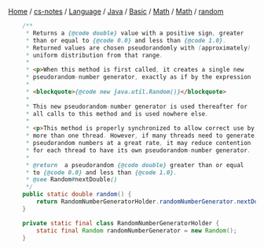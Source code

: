 [Home](https://mengxianbin.github.io) /
[cs-notes](https://mengxianbin.github.io/cs-notes/site) /
[Language](https://mengxianbin.github.io/cs-notes/site/Language) /
[Java](https://mengxianbin.github.io/cs-notes/site/Language/Java) /
[Basic](https://mengxianbin.github.io/cs-notes/site/Language/Java/Basic) /
[Math](https://mengxianbin.github.io/cs-notes/site/Language/Java/Basic/Math) /
[Math](https://mengxianbin.github.io/cs-notes/site/Language/Java/Basic/Math/Math) /
[random](https://mengxianbin.github.io/cs-notes/site/Language/Java/Basic/Math/Math/random)

```java
    /**
     * Returns a {@code double} value with a positive sign, greater
     * than or equal to {@code 0.0} and less than {@code 1.0}.
     * Returned values are chosen pseudorandomly with (approximately)
     * uniform distribution from that range.
     *
     * <p>When this method is first called, it creates a single new
     * pseudorandom-number generator, exactly as if by the expression
     *
     * <blockquote>{@code new java.util.Random()}</blockquote>
     *
     * This new pseudorandom-number generator is used thereafter for
     * all calls to this method and is used nowhere else.
     *
     * <p>This method is properly synchronized to allow correct use by
     * more than one thread. However, if many threads need to generate
     * pseudorandom numbers at a great rate, it may reduce contention
     * for each thread to have its own pseudorandom-number generator.
     *
     * @return  a pseudorandom {@code double} greater than or equal
     * to {@code 0.0} and less than {@code 1.0}.
     * @see Random#nextDouble()
     */
    public static double random() {
        return RandomNumberGeneratorHolder.randomNumberGenerator.nextDouble();
    }
```

```java
    private static final class RandomNumberGeneratorHolder {
        static final Random randomNumberGenerator = new Random();
    }
```
